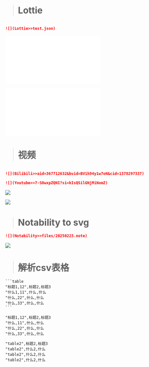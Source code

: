 > # Lottie

```markdown

![](Lottie>>test.json)

```

![](Lottie>>test.json)

![](test.json)

> # 视频

```markdown

![](Bilibili>>aid=367712632&bvid=BV1h94y1w7oN&cid=1378297337)

![](Youtube>>7-SOwxpZQNI?si=kIsQSilGNjMiNomZ)


```

![](Bilibili>>aid=367712632&bvid=BV1h94y1w7oN&cid=1378297337)

![](Youtube>>7-SOwxpZQNI?si=kIsQSilGNjMiNomZ)

># Notability to svg

```markdown
![](Notability>>files/20250223.note)
```

![](Notability>>files/20250223.note)

># 解析csv表格

````text
```table
"标题1,12",标题2,标题3
"什么1,11",什么,什么
"什么,22",什么,什么
"什么,33",什么,什么
```
````

```table
"标题1,12",标题2,标题3
"什么,11",什么,什么
"什么,22",什么,什么
"什么,33",什么,什么
```

```table
"table2",标题2,标题3
"table2",什么2,什么
"table2",什么2,什么
"table2",什么2,什么
```



